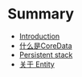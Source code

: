 # Summary

* [Introduction](README.md)
* [什么是CoreData](CLCoreData.md)
* [Persistent stack](Init_CoreData_Stack.md)
* [关于 Entity](CoreData_Entity.md)


